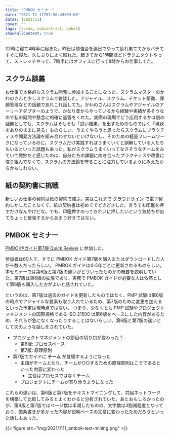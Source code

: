 ```yaml
---
title: "PMBOK セミナー"
date: "2021-11-11T07:56:49+09:00"
dates: [2021/11]
cover: ""
tags: [scrum, subcontract, pmbok]
showFullContent: true
---
```


22時に寝て4時半に起きた。昨日は勉強会を連日でやって疲れ果ててからバテてすぐに寝た。久しぶりによく眠れた。起きてから1時間ほどドラクエタクトやって、ストレッチやって、7時半にはオフィスに行って8時からお仕事してた。

## スクラム談義

お仕事で本格的なスクラム開発に参加することになった。スクラムマスターのかわのさんと少しスクラムで雑談した。アジャイル、スクラム、チケット駆動、課題管理などの話題であれこれ話してた。かわのさんはスクラムやアジャイルのアーリーアダプターのようで、かなり昔からやっているから経験や実績が多そうなので私の疑問や懸念に的確に返答をくれた。実際の現場でどう応用するかは別の話題としても、スクラムはそもそも「良い結果」を出すためのものではく「現状をありのままに見る」ものらしい。うまくやろうと思ったらスクラムにプラクティスや開発方法論を組み合わせないといけないし、そのための軽量フレームワークになっているのに、スクラムだけ実践すればうまくいくと誤解している人たちもいるといった話題もあった。私がスクラムうまくいってなさそうなチームをみていて微妙だと感じたのは、自分たちの課題に向き合ったプラクティスや改善に取り組んでなくて、スクラムの方法論を守ることに注力しているようにみえたからかもしれない。

## 紙の契約書に挑戦

新しいお仕事の契約は紙の契約で結ぶ。実はこれまで [クラウドサイン](https://www.cloudsign.jp/) で電子契約しかしたことなくて、紙の契約書は初めてでどきどきした。言うても印鑑を押すだけなんやけどな。でも、印鑑押すのってきれいに押したいという気持ちが出てちょっと緊張するからあまり好きではない。

## PMBOK セミナー

[PMBOK®ガイド第7版 Quick Review](https://aitrainingcenter.axis-ing.com/pmbok-quick) に参加した。


参加者は60人で、すでに PMBOK ガイド第7版を購入またはダウンロードした人が十数人だったらしい。
PMBOK ガイドは4-5年ごとに更新されるものらしい。
本セミナーでは第6版と第7版の違いがどういったものかの概要を説明していた。第7版は第6版の拡張であり、実務で PMBOK ガイドが必要な人は依然として第6版も購入した方がよいと話されていた。

というのは、第7版は過去のガイドを更新したものではなく、PMP 試験は第6版の時点でアジャイルな要素も取り入れているため、第7版のために変更を加えるといった予定は現時点ではない。
つまり、少なくとも PMP 試験やプロジェクトマネジメントの国際規格である ISO 21500 は第6版をベースにした内容があるため、それらが急になくなったりすることはないらしい。第6版と第7版の違いとして次のような話しをされていた。

* プロジェクトマネジメントの節目の切り口が変わった？
  * 第6版: プロセスベース
  * 第7版: 原理原則
* 第7版でガイドに **チーム** が登場するようになった
  * 主語がチームとなり、チームが○○するための原理原則はこうであるといった内容に変わった
    * 主役はプロセスではなくチーム
  * プロジェクトにチームが寄り添うようになった

これらの違いは、第6版と第7版をテキストマイニングして、共起ネットワークを構築して比較してみるとよくわかると分析されていた。あとおもしろかったのが、第6版と第7版ではページ数は半減したものの、文字数は3割減程度となっており、箇条書きが多かった内容が説明ベースの文章に変わったためだろうといった話しもあった。

{{< figure src="img/2021/1111_pmbok-text-mining.png" >}}
